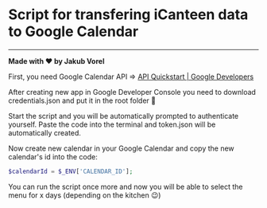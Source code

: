 # Script for transfering iCanteen data to Google Calendar

---

**Made with ❤️ by Jakub Vorel**

First, you need Google Calendar API => [API Quickstart | Google Developers](https://developers.google.com/calendar/api/quickstart/php)

After creating new app in Google Developer Console you need to download credentials.json and put it in the root folder 🔧

Start the script and you will be automatically prompted to authenticate yourself. Paste the code into the terminal and token.json will be automatically created.

Now create new calendar in your Google Calendar and copy the new calendar's id into the code:

```php
$calendarId = $_ENV['CALENDAR_ID'];
```

You can run the script once more and now you will be able to select the menu for x days (depending on the kitchen 😉) 


